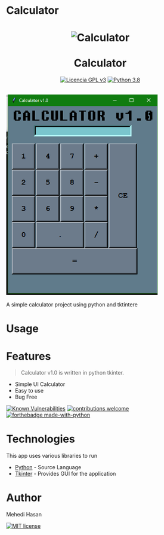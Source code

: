 # Calculator

<h1 align="center">
  <img alt="Calculator" src="https://res.ppizarror.com/other/python.png" width="200px" height="200px" />
  <br /><br />
  Calculator</h1>
  
  <div align="center"><a href="https://www.gnu.org/licenses/"><img alt="Licencia GPL v3" src="https://res.ppizarror.com/badges/licenciagpl3.svg"/></a>
<a href="https://www.python.org/downloads/"><img alt="Python 3.8" src="https://res.ppizarror.com/badges/python27.svg" /></a>
</div><br />


![Calculator](https://raw.githubusercontent.com/mehedieh/Calculator/master/Calculator.png)

A simple calculator project using python and tktintere


# Usage



# Features
>Calculator v1.0 is written in python tkinter.
- Simple UI Calculator
- Easy to use
- Bug Free

[![Known Vulnerabilities](https://snyk.io/test/github/dwyl/hapi-auth-jwt2/badge.svg?targetFile=package.json)](https://snyk.io/test/github/dwyl/hapi-auth-jwt2?targetFile=package.json)
[![contributions welcome](https://img.shields.io/badge/contributions-welcome-brightgreen.svg?style=flat)](https://github.com/dwyl/esta/issues)
[![forthebadge made-with-python](http://ForTheBadge.com/images/badges/made-with-python.svg)](https://www.python.org/)

# Technologies

This app uses various libraries to run

* [Python](python.org) - Source Language
* [Tkinter](https://wiki.python.org/moin/TkInter) - Provides GUI for the application
# Author
Mehedi Hasan

[![MIT license](https://img.shields.io/badge/License-MIT-blue.svg)](https://lbesson.mit-license.org/)
